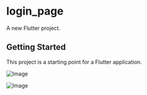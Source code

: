 # login_page

A new Flutter project.

## Getting Started

This project is a starting point for a Flutter application.


![Image](https://github.com/user-attachments/assets/c3e3ceac-cef9-465e-81b4-1748391df406)


![Image](https://github.com/user-attachments/assets/264c81c9-1e83-4634-ba63-01c0a4916b94)
